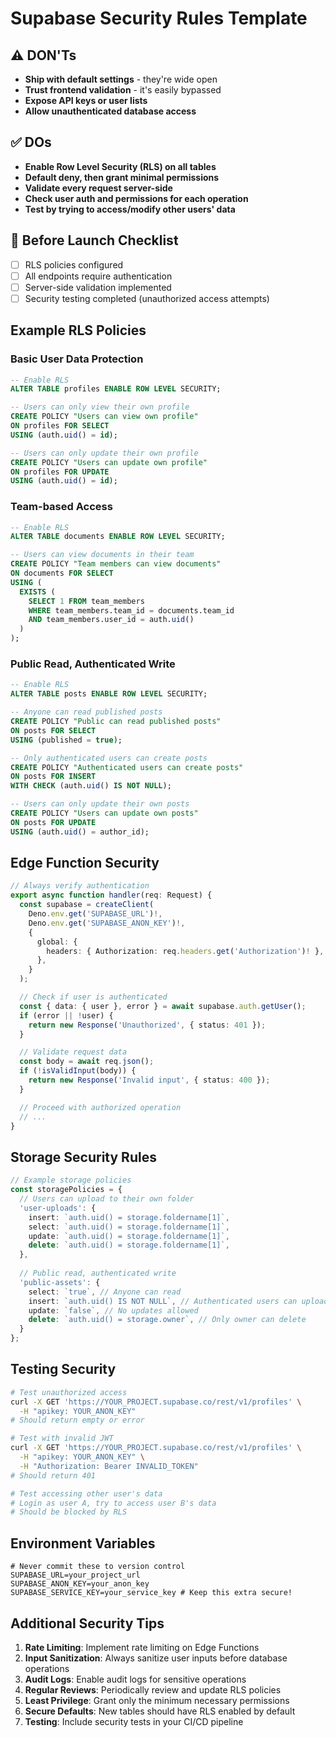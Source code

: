 # Supabase Security Rules Template

## ⚠️ DON'Ts

- **Ship with default settings** - they're wide open
- **Trust frontend validation** - it's easily bypassed
- **Expose API keys or user lists**
- **Allow unauthenticated database access**

## ✅ DOs

- **Enable Row Level Security (RLS) on all tables**
- **Default deny, then grant minimal permissions**
- **Validate every request server-side**
- **Check user auth and permissions for each operation**
- **Test by trying to access/modify other users' data**

## 🚀 Before Launch Checklist

- [ ] RLS policies configured
- [ ] All endpoints require authentication
- [ ] Server-side validation implemented
- [ ] Security testing completed (unauthorized access attempts)

## Example RLS Policies

### Basic User Data Protection
```sql
-- Enable RLS
ALTER TABLE profiles ENABLE ROW LEVEL SECURITY;

-- Users can only view their own profile
CREATE POLICY "Users can view own profile" 
ON profiles FOR SELECT 
USING (auth.uid() = id);

-- Users can only update their own profile
CREATE POLICY "Users can update own profile" 
ON profiles FOR UPDATE 
USING (auth.uid() = id);
```

### Team-based Access
```sql
-- Enable RLS
ALTER TABLE documents ENABLE ROW LEVEL SECURITY;

-- Users can view documents in their team
CREATE POLICY "Team members can view documents" 
ON documents FOR SELECT 
USING (
  EXISTS (
    SELECT 1 FROM team_members 
    WHERE team_members.team_id = documents.team_id 
    AND team_members.user_id = auth.uid()
  )
);
```

### Public Read, Authenticated Write
```sql
-- Enable RLS
ALTER TABLE posts ENABLE ROW LEVEL SECURITY;

-- Anyone can read published posts
CREATE POLICY "Public can read published posts" 
ON posts FOR SELECT 
USING (published = true);

-- Only authenticated users can create posts
CREATE POLICY "Authenticated users can create posts" 
ON posts FOR INSERT 
WITH CHECK (auth.uid() IS NOT NULL);

-- Users can only update their own posts
CREATE POLICY "Users can update own posts" 
ON posts FOR UPDATE 
USING (auth.uid() = author_id);
```

## Edge Function Security

```typescript
// Always verify authentication
export async function handler(req: Request) {
  const supabase = createClient(
    Deno.env.get('SUPABASE_URL')!,
    Deno.env.get('SUPABASE_ANON_KEY')!,
    {
      global: {
        headers: { Authorization: req.headers.get('Authorization')! },
      },
    }
  );

  // Check if user is authenticated
  const { data: { user }, error } = await supabase.auth.getUser();
  if (error || !user) {
    return new Response('Unauthorized', { status: 401 });
  }

  // Validate request data
  const body = await req.json();
  if (!isValidInput(body)) {
    return new Response('Invalid input', { status: 400 });
  }

  // Proceed with authorized operation
  // ...
}
```

## Storage Security Rules

```typescript
// Example storage policies
const storagePolicies = {
  // Users can upload to their own folder
  'user-uploads': {
    insert: `auth.uid() = storage.foldername[1]`,
    select: `auth.uid() = storage.foldername[1]`,
    update: `auth.uid() = storage.foldername[1]`,
    delete: `auth.uid() = storage.foldername[1]`,
  },
  
  // Public read, authenticated write
  'public-assets': {
    select: `true`, // Anyone can read
    insert: `auth.uid() IS NOT NULL`, // Authenticated users can upload
    update: `false`, // No updates allowed
    delete: `auth.uid() = storage.owner`, // Only owner can delete
  }
};
```

## Testing Security

```bash
# Test unauthorized access
curl -X GET 'https://YOUR_PROJECT.supabase.co/rest/v1/profiles' \
  -H "apikey: YOUR_ANON_KEY"
# Should return empty or error

# Test with invalid JWT
curl -X GET 'https://YOUR_PROJECT.supabase.co/rest/v1/profiles' \
  -H "apikey: YOUR_ANON_KEY" \
  -H "Authorization: Bearer INVALID_TOKEN"
# Should return 401

# Test accessing other user's data
# Login as user A, try to access user B's data
# Should be blocked by RLS
```

## Environment Variables

```env
# Never commit these to version control
SUPABASE_URL=your_project_url
SUPABASE_ANON_KEY=your_anon_key
SUPABASE_SERVICE_KEY=your_service_key # Keep this extra secure!
```

## Additional Security Tips

1. **Rate Limiting**: Implement rate limiting on Edge Functions
2. **Input Sanitization**: Always sanitize user inputs before database operations
3. **Audit Logs**: Enable audit logs for sensitive operations
4. **Regular Reviews**: Periodically review and update RLS policies
5. **Least Privilege**: Grant only the minimum necessary permissions
6. **Secure Defaults**: New tables should have RLS enabled by default
7. **Testing**: Include security tests in your CI/CD pipeline